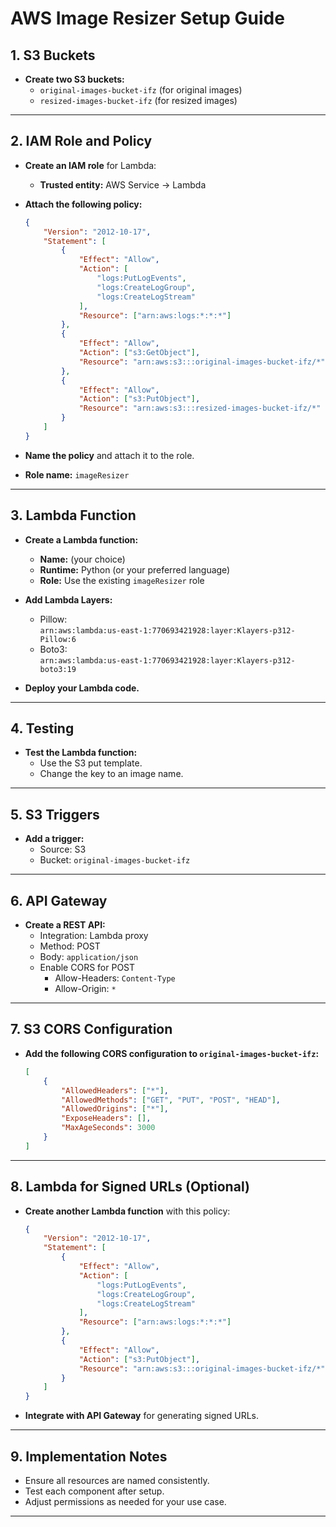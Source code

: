 # AWS Image Resizer Setup Guide

## 1. S3 Buckets

- **Create two S3 buckets:**
    - `original-images-bucket-ifz` (for original images)
    - `resized-images-bucket-ifz` (for resized images)

---

## 2. IAM Role and Policy

- **Create an IAM role** for Lambda:
    - **Trusted entity:** AWS Service → Lambda

- **Attach the following policy:**

    ```json
    {
        "Version": "2012-10-17",
        "Statement": [
            {
                "Effect": "Allow",
                "Action": [
                    "logs:PutLogEvents",
                    "logs:CreateLogGroup",
                    "logs:CreateLogStream"
                ],
                "Resource": ["arn:aws:logs:*:*:*"]
            },
            {
                "Effect": "Allow",
                "Action": ["s3:GetObject"],
                "Resource": "arn:aws:s3:::original-images-bucket-ifz/*"
            },
            {
                "Effect": "Allow",
                "Action": ["s3:PutObject"],
                "Resource": "arn:aws:s3:::resized-images-bucket-ifz/*"
            }
        ]
    }
    ```

- **Name the policy** and attach it to the role.
- **Role name:** `imageResizer`

---

## 3. Lambda Function

- **Create a Lambda function:**
    - **Name:** (your choice)
    - **Runtime:** Python (or your preferred language)
    - **Role:** Use the existing `imageResizer` role

- **Add Lambda Layers:**
    - Pillow:  
        `arn:aws:lambda:us-east-1:770693421928:layer:Klayers-p312-Pillow:6`
    - Boto3:  
        `arn:aws:lambda:us-east-1:770693421928:layer:Klayers-p312-boto3:19`

- **Deploy your Lambda code.**

---

## 4. Testing

- **Test the Lambda function:**
    - Use the S3 put template.
    - Change the key to an image name.

---

## 5. S3 Triggers

- **Add a trigger:**
    - Source: S3
    - Bucket: `original-images-bucket-ifz`

---

## 6. API Gateway

- **Create a REST API:**
    - Integration: Lambda proxy
    - Method: POST
    - Body: `application/json`
    - Enable CORS for POST
        - Allow-Headers: `Content-Type`
        - Allow-Origin: `*`

---

## 7. S3 CORS Configuration

- **Add the following CORS configuration to `original-images-bucket-ifz`:**

    ```json
    [
        {
            "AllowedHeaders": ["*"],
            "AllowedMethods": ["GET", "PUT", "POST", "HEAD"],
            "AllowedOrigins": ["*"],
            "ExposeHeaders": [],
            "MaxAgeSeconds": 3000
        }
    ]
    ```

---

## 8. Lambda for Signed URLs (Optional)

- **Create another Lambda function** with this policy:

    ```json
    {
        "Version": "2012-10-17",
        "Statement": [
            {
                "Effect": "Allow",
                "Action": [
                    "logs:PutLogEvents",
                    "logs:CreateLogGroup",
                    "logs:CreateLogStream"
                ],
                "Resource": ["arn:aws:logs:*:*:*"]
            },
            {
                "Effect": "Allow",
                "Action": ["s3:PutObject"],
                "Resource": "arn:aws:s3:::original-images-bucket-ifz/*"
            }
        ]
    }
    ```

- **Integrate with API Gateway** for generating signed URLs.

---

## 9. Implementation Notes

- Ensure all resources are named consistently.
- Test each component after setup.
- Adjust permissions as needed for your use case.

---